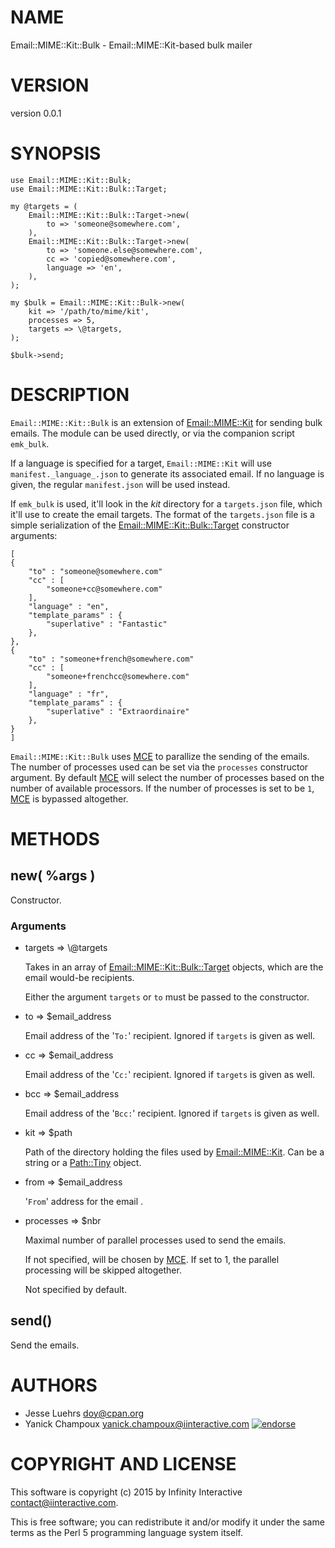 # NAME

Email::MIME::Kit::Bulk - Email::MIME::Kit-based bulk mailer

# VERSION

version 0.0.1

# SYNOPSIS

    use Email::MIME::Kit::Bulk;
    use Email::MIME::Kit::Bulk::Target;

    my @targets = (
        Email::MIME::Kit::Bulk::Target->new(
            to => 'someone@somewhere.com',
        ),
        Email::MIME::Kit::Bulk::Target->new(
            to => 'someone.else@somewhere.com',
            cc => 'copied@somewhere.com',
            language => 'en',
        ),
    );

    my $bulk = Email::MIME::Kit::Bulk->new(
        kit => '/path/to/mime/kit',
        processes => 5,
        targets => \@targets,
    );

    $bulk->send;

# DESCRIPTION

`Email::MIME::Kit::Bulk` is an extension of [Email::MIME::Kit](https://metacpan.org/pod/Email::MIME::Kit) for sending
bulk emails. The module can be used directly, or via the 
companion script `emk_bulk`.

If a language is specified for a target, `Email::MIME::Kit` will use
`manifest._language_.json` to generate its associated email. If no language 
is given, the regular `manifest.json` will be used instead.

If `emk_bulk` is used, it'll look in the _kit_ directory for a
`targets.json` file, which it'll use to create the email targets.
The format of the `targets.json` file is a simple serialization of
the [Email::MIME::Kit::Bulk::Target](https://metacpan.org/pod/Email::MIME::Kit::Bulk::Target) constructor arguments:

    [
    {
        "to" : "someone@somewhere.com"
        "cc" : [
            "someone+cc@somewhere.com"
        ],
        "language" : "en",
        "template_params" : {
            "superlative" : "Fantastic"
        },
    },
    {
        "to" : "someone+french@somewhere.com"
        "cc" : [
            "someone+frenchcc@somewhere.com"
        ],
        "language" : "fr",
        "template_params" : {
            "superlative" : "Extraordinaire"
        },
    }
    ]

`Email::MIME::Kit::Bulk` uses [MCE](https://metacpan.org/pod/MCE) to parallize the sending of the emails.
The number of processes used can be set via the `processes` constructor 
argument.  By default [MCE](https://metacpan.org/pod/MCE) will select the number of processes based on
the number of available
processors. If the number of processes is set to be `1`, [MCE](https://metacpan.org/pod/MCE) is bypassed 
altogether.

# METHODS

## new( %args ) 

Constructor.

### Arguments

- targets => \\@targets

    Takes in an array of [Email::MIME::Kit::Bulk::Target](https://metacpan.org/pod/Email::MIME::Kit::Bulk::Target) objects,
    which are the email would-be recipients.

    Either the argument `targets` or `to` must be passed to the constructor.

- to => $email\_address

    Email address of the '`To:`' recipient. Ignored if `targets` is given as well.

- cc => $email\_address

    Email address of the '`Cc:`' recipient. Ignored if `targets` is given as well.

- bcc => $email\_address

    Email address of the '`Bcc:`' recipient. Ignored if `targets` is given as well.

- kit => $path

    Path of the directory holding the files used by [Email::MIME::Kit](https://metacpan.org/pod/Email::MIME::Kit).
    Can be a string or a [Path::Tiny](https://metacpan.org/pod/Path::Tiny) object.

- from => $email\_address

    '`From`' address for the email .

- processes => $nbr

    Maximal number of parallel processes used to send the emails.

    If not specified, will be chosen by [MCE](https://metacpan.org/pod/MCE).
    If set to 1, the parallel processing will be skipped
    altogether.

    Not specified by default.

## send()

Send the emails.

# AUTHORS

- Jesse Luehrs    <doy@cpan.org>
- Yanick Champoux <yanick.champoux@iinteractive.com> [![endorse](http://api.coderwall.com/yanick/endorsecount.png)](http://coderwall.com/yanick)

# COPYRIGHT AND LICENSE

This software is copyright (c) 2015 by Infinity Interactive <contact@iinteractive.com>.

This is free software; you can redistribute it and/or modify it under
the same terms as the Perl 5 programming language system itself.
